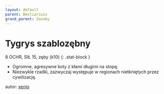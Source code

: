 ```yaml
---
layout: default
parent: Bestiariusz
grand_parent: Zasoby
---
```


# Tygrys szablozębny

8 OCHR, SIŁ 15, zęby (k10)
{: .stat-block }

- Ogromne, agresywne koty z kłami długimi na stopę.  
- Niezwykle rzadki, zazwyczaj występuje w regionach nietkniętych przez cywilizację.

autor: [xenio](https://xenioinabottle.blogspot.com)
